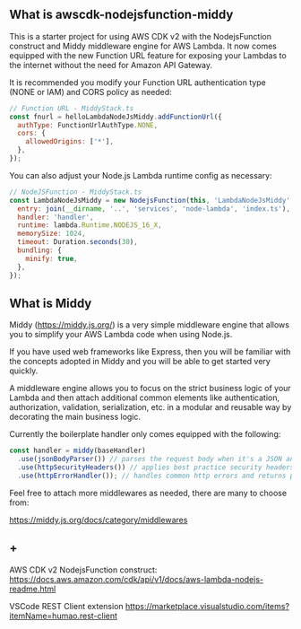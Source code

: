 ## What is awscdk-nodejsfunction-middy

This is a starter project for using AWS CDK v2 with the NodejsFunction construct and Middy middleware engine for AWS Lambda. It now comes equipped with the new Function URL feature for exposing your Lambdas to the internet without the need for Amazon API Gateway.

It is recommended you modify your Function URL authentication type (NONE or IAM) and CORS policy as needed:

```javascript
// Function URL - MiddyStack.ts
const fnurl = helloLambdaNodeJsMiddy.addFunctionUrl({
  authType: FunctionUrlAuthType.NONE,
  cors: {
    allowedOrigins: ['*'],
  },
});
```

You can also adjust your Node.js Lambda runtime config as necessary:

```javascript
// NodeJSFunction - MiddyStack.ts
const LambdaNodeJsMiddy = new NodejsFunction(this, 'LambdaNodeJsMiddy', {
  entry: join(__dirname, '..', 'services', 'node-lambda', 'index.ts'),
  handler: 'handler',
  runtime: lambda.Runtime.NODEJS_16_X,
  memorySize: 1024,
  timeout: Duration.seconds(30),
  bundling: {
    minify: true,
  },
});
```

## What is Middy

Middy (https://middy.js.org/) is a very simple middleware engine that allows you to simplify your AWS Lambda code when using Node.js.

If you have used web frameworks like Express, then you will be familiar with the concepts adopted in Middy and you will be able to get started very quickly.

A middleware engine allows you to focus on the strict business logic of your Lambda and then attach additional common elements like authentication, authorization, validation, serialization, etc. in a modular and reusable way by decorating the main business logic.

Currently the boilerplate handler only comes equipped with the following:

```javascript
const handler = middy(baseHandler)
  .use(jsonBodyParser()) // parses the request body when it's a JSON and converts it to an object
  .use(httpSecurityHeaders()) // applies best practice security headers to responses. It's a simplified port of HelmetJS.
  .use(httpErrorHandler()); // handles common http errors and returns proper responses
```

Feel free to attach more middlewares as needed, there are many to choose from:

https://middy.js.org/docs/category/middlewares

## +

AWS CDK v2 NodejsFunction construct:
https://docs.aws.amazon.com/cdk/api/v1/docs/aws-lambda-nodejs-readme.html

VSCode REST Client extension
https://marketplace.visualstudio.com/items?itemName=humao.rest-client
